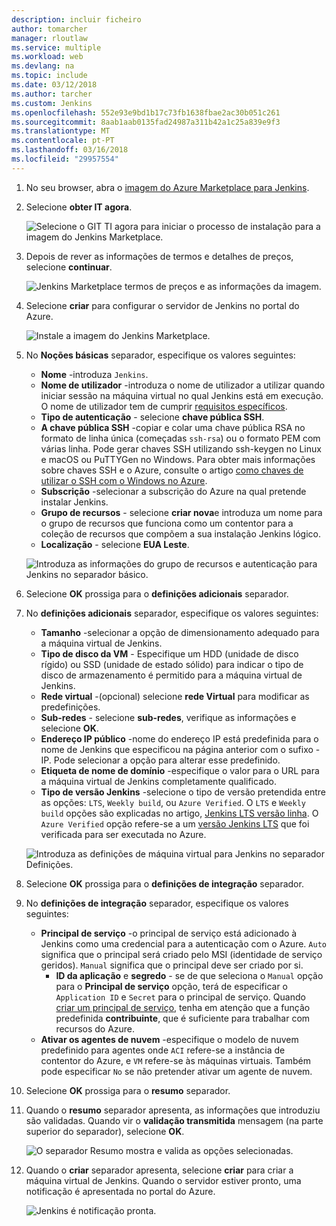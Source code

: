 ```yaml
---
description: incluir ficheiro
author: tomarcher
manager: rloutlaw
ms.service: multiple
ms.workload: web
ms.devlang: na
ms.topic: include
ms.date: 03/12/2018
ms.author: tarcher
ms.custom: Jenkins
ms.openlocfilehash: 552e93e9bd1b17c73fb1638fbae2ac30b051c261
ms.sourcegitcommit: 8aab1aab0135fad24987a311b42a1c25a839e9f3
ms.translationtype: MT
ms.contentlocale: pt-PT
ms.lasthandoff: 03/16/2018
ms.locfileid: "29957554"
---
```

1. No seu browser, abra o [imagem do Azure Marketplace para Jenkins](https://azuremarketplace.microsoft.com/marketplace/apps/azure-oss.jenkins?tab=Overview).

1. Selecione **obter IT agora**.

    ![Selecione o GIT TI agora para iniciar o processo de instalação para a imagem do Jenkins Marketplace.](./media/jenkins-install-from-azure-marketplace-image/jenkins-install-get-it-now.png)

1. Depois de rever as informações de termos e detalhes de preços, selecione **continuar**.

    ![Jenkins Marketplace termos de preços e as informações da imagem.](./media/jenkins-install-from-azure-marketplace-image/jenkins-install-pricing-and-terms.png)

1. Selecione **criar** para configurar o servidor de Jenkins no portal do Azure. 

    ![Instale a imagem do Jenkins Marketplace.](./media/jenkins-install-from-azure-marketplace-image/jenkins-install-create.png)

1. No **Noções básicas** separador, especifique os valores seguintes:

    - **Nome** -introduza `Jenkins`.
    - **Nome de utilizador** -introduza o nome de utilizador a utilizar quando iniciar sessão na máquina virtual no qual Jenkins está em execução. O nome de utilizador tem de cumprir [requisitos específicos](/azure/virtual-machines/linux/faq#what-are-the-username-requirements-when-creating-a-vm).
    - **Tipo de autenticação** - selecione **chave pública SSH**.
    - **A chave pública SSH** -copiar e colar uma chave pública RSA no formato de linha única (começadas `ssh-rsa`) ou o formato PEM com várias linha. Pode gerar chaves SSH utilizando ssh-keygen no Linux e macOS ou PuTTYGen no Windows. Para obter mais informações sobre chaves SSH e o Azure, consulte o artigo [como chaves de utilizar o SSH com o Windows no Azure](/azure/virtual-machines/linux/ssh-from-windows).
    - **Subscrição** -selecionar a subscrição do Azure na qual pretende instalar Jenkins.
    - **Grupo de recursos** - selecione **criar nova**e introduza um nome para o grupo de recursos que funciona como um contentor para a coleção de recursos que compõem a sua instalação Jenkins lógico.
    - **Localização** - selecione **EUA Leste**.

    ![Introduza as informações do grupo de recursos e autenticação para Jenkins no separador básico.](./media/jenkins-install-from-azure-marketplace-image/jenkins-configure-basic.png)

1. Selecione **OK** prossiga para o **definições adicionais** separador. 

1. No **definições adicionais** separador, especifique os valores seguintes:

    - **Tamanho** -selecionar a opção de dimensionamento adequado para a máquina virtual de Jenkins.
    - **Tipo de disco da VM** - Especifique um HDD (unidade de disco rígido) ou SSD (unidade de estado sólido) para indicar o tipo de disco de armazenamento é permitido para a máquina virtual de Jenkins.
    - **Rede virtual** -(opcional) selecione **rede Virtual** para modificar as predefinições.
    - **Sub-redes** - selecione **sub-redes**, verifique as informações e selecione **OK**.
    - **Endereço IP público** -nome do endereço IP está predefinida para o nome de Jenkins que especificou na página anterior com o sufixo - IP. Pode selecionar a opção para alterar esse predefinido.
    - **Etiqueta de nome de domínio** -especifique o valor para o URL para a máquina virtual de Jenkins completamente qualificado.
    - **Tipo de versão Jenkins** -selecione o tipo de versão pretendida entre as opções: `LTS`, `Weekly build`, ou `Azure Verified`. O `LTS` e `Weekly build` opções são explicadas no artigo, [Jenkins LTS versão linha](https://jenkins.io/download/lts/). O `Azure Verified` opção refere-se a um [versão Jenkins LTS](https://jenkins.io/download/lts/) que foi verificada para ser executada no Azure. 

    ![Introduza as definições de máquina virtual para Jenkins no separador Definições.](./media/jenkins-install-from-azure-marketplace-image/jenkins-configure-settings.png)

1. Selecione **OK** prossiga para o **definições de integração** separador.

1. No **definições de integração** separador, especifique os valores seguintes:

    - **Principal de serviço** -o principal de serviço está adicionado à Jenkins como uma credencial para a autenticação com o Azure. `Auto` significa que o principal será criado pelo MSI (identidade de serviço geridos). `Manual` significa que o principal deve ser criado por si. 
        - **ID da aplicação** e **segredo** - se de que seleciona o `Manual` opção para o **Principal de serviço** opção, terá de especificar o `Application ID` e `Secret` para o principal de serviço. Quando [criar um principal de serviço](/cli/azure/create-an-azure-service-principal-azure-cli), tenha em atenção que a função predefinida **contribuinte**, que é suficiente para trabalhar com recursos do Azure.
    - **Ativar os agentes de nuvem** -especifique o modelo de nuvem predefinido para agentes onde `ACI` refere-se a instância de contentor do Azure, e `VM` refere-se às máquinas virtuais. Também pode especificar `No` se não pretender ativar um agente de nuvem.

1. Selecione **OK** prossiga para o **resumo** separador.

1. Quando o **resumo** separador apresenta, as informações que introduziu são validadas. Quando vir o **validação transmitida** mensagem (na parte superior do separador), selecione **OK**. 

    ![O separador Resumo mostra e valida as opções selecionadas.](./media/jenkins-install-from-azure-marketplace-image/jenkins-configure-summary.png)

1. Quando o **criar** separador apresenta, selecione **criar** para criar a máquina virtual de Jenkins. Quando o servidor estiver pronto, uma notificação é apresentada no portal do Azure.

    ![Jenkins é notificação pronta.](./media/jenkins-install-from-azure-marketplace-image/jenkins-install-notification.png)